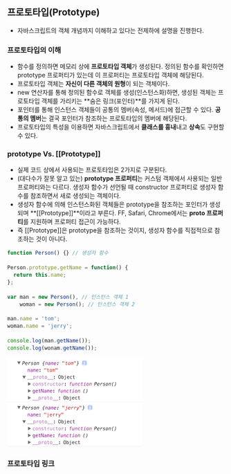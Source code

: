 ## 프로토타입(Prototype)

* 자바스크립트의 객체 개념까지 이해하고 있다는 전제하에 설명을 진행한다.

### 프로토타입의 이해
- 함수를 정의하면 메모리 상에 **프로토타입 객체**가 생성된다. 정의된 함수를 확인하면 prototype 프로퍼티가 있는데 이 프로퍼티는 프로토타입 객체에 해당된다.
- 프로토타입 객체는 **자신이 다른 객체의 원형**이 되는 객체이다.
- new 연산자를 통해 정의된 함수로 객체를 생성(인스턴스화)하면, 생성된 객체는 프로토타입 객체를 가리키는 **숨은 링크(포인터)**를 가지게 된다.
- 포인터를 통해 인스턴스 객체들이 공통의 멤버(속성, 메서드)에 접근할 수 있다. **공통의 멤버**는 결국 포인터가 참조하는 프로토타입의 멤버에 해당된다.
- 프로토타입의 특성을 이용하면 자바스크립트에서 **클래스를 흉내**내고 **상속**도 구현할 수 있다.  

### prototype Vs. [[Prototype]]
- 실제 코드 상에서 사용되는 프로토타입은 2가지로 구분된다.
- (대다수가 잘못 알고 있는) **prototype 프로퍼티**는 커스텀 객체에서 사용되는 일반 프로퍼티와는 다르다. 생성자 함수가 선언될 때 constructor 프로퍼티로 생성자 함수를 참조하면서 새로 생성되는 객체이다.
- 생성자 함수에 의해 인스턴스화된 객체들은 prototype을 참조하는 포인터가 생성되며 **[[Prototype]]**이라고 부른다. FF, Safari, Chrome에서는 **__proto__ 프로퍼티**를 지원하며 프로퍼티 접근이 가능하다.
- 즉 [[Prototype]]은 prototype을 참조하는 것이지, 생성자 함수를 직접적으로 참조하는 것이 아니다.

~~~~javascript
function Person() {} // 생성자 함수

Person.prototype.getName = function() {
  return this.name;
};

var man = new Person(), // 인스턴스 객체 1
    woman = new Person(); // 인스턴스 객체 2

man.name = 'tom';
woman.name = 'jerry';

console.log(man.getName());
console.log(wonam.getName());
~~~~
![ScreenShot](/screenshot/prototype_sample_02.png)

### 프로토타입 링크 



